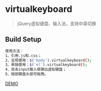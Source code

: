 # virtualkeyboard

> jQuery虚拟键盘、输入法，支持中英切换

## Build Setup

``` bash
使用方法：
1、引用.js和.css；
2、全局使用：$('body').virtualkeyboard();
3、单独使用：$('el').virtualkeyboard();
4、双击input输入框弹出虚拟键盘；
5、按部键盘头部可拖拽。
```

<a href='https://zhazhjie.github.io/virtualkeyboard/'>DEMO</a>
